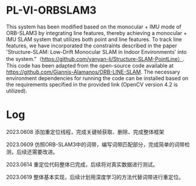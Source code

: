 # PL-VI-ORBSLAM3
This system has been modified based on the monocular + IMU mode of ORB-SLAM3 by integrating line features, thereby achieving a monocular + IMU SLAM system that utilizes both point and line features. 
To track line features, we have incorporated the constraints described in the paper 'Structure-SLAM: Low-Drift Monocular SLAM in Indoor Environments' into the system."（https://github.com/yanyan-li/Structure-SLAM-PointLine）.
This code has been adapted from the open-source code available at https://github.com/Giannis-Alamanos/ORB-LINE-SLAM. The necessary environment dependencies for running the code can be installed based on the requirements specified in the provided link (OpenCV version 4.2 is utilized).

# Log
2023.0608 添加重定位线程，完成关键帧获取、删除、完成整体框架

2023.0609 仿照ORB-SLAM3中的词带，编写词带匹配部分，完成简单的词带检测，后续还需要改进。

2023.0614 重定位代码整体已完成，后续将对真实数据进行测试。

2023.0619 整体基本实现，后续计划用深度学习的方法代替词带进行重定位。

